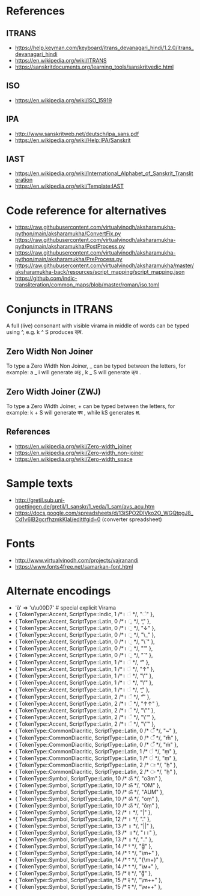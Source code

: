 # References
## ITRANS
* https://help.keyman.com/keyboard/itrans_devanagari_hindi/1.2.0/itrans_devanagari_hindi
* https://en.wikipedia.org/wiki/ITRANS
* https://sanskritdocuments.org/learning_tools/sanskritvedic.html
## ISO
* https://en.wikipedia.org/wiki/ISO_15919
## IPA
* http://www.sanskritweb.net/deutsch/ipa_sans.pdf
* https://en.wikipedia.org/wiki/Help:IPA/Sanskrit
## IAST
* https://en.wikipedia.org/wiki/International_Alphabet_of_Sanskrit_Transliteration
* https://en.wikipedia.org/wiki/Template:IAST


# Code reference for alternatives
* https://raw.githubusercontent.com/virtualvinodh/aksharamukha-python/main/aksharamukha/ConvertFix.py
* https://raw.githubusercontent.com/virtualvinodh/aksharamukha-python/main/aksharamukha/PostProcess.py
* https://raw.githubusercontent.com/virtualvinodh/aksharamukha-python/main/aksharamukha/PreProcess.py
* https://raw.githubusercontent.com/virtualvinodh/aksharamukha/master/aksharamukha-back/resources/script_mapping/script_mapping.json
* https://github.com/indic-transliteration/common_maps/blob/master/roman/iso.toml

# Conjuncts in ITRANS
A full (live) consonant with visible virama in middle of words can be typed using ^, e.g. k ^ S produces क्‌ष.

## Zero Width Non Joiner
To type a Zero Width Non Joiner, _ can be typed between the letters, for example: a _ i will generate अ‌इ , k _ S will generate क्‌ष .

## Zero Width Joiner (ZWJ)
To type a Zero Width Joiner, + can be typed between the letters, for example: k + S will generate क्‍ष , while kS generates क्ष.

## References
* https://en.wikipedia.org/wiki/Zero-width_joiner
* https://en.wikipedia.org/wiki/Zero-width_non-joiner
* https://en.wikipedia.org/wiki/Zero-width_space

# Sample texts
* http://gretil.sub.uni-goettingen.de/gretil/1_sanskr/1_veda/1_sam/avs_acu.htm
* https://docs.google.com/spreadsheets/d/13iSPO2DIVko2O_WGQtpgJ8_Cd1v6lB2gcrfhzmkKlaI/edit#gid=0 (converter spreadsheet)

# Fonts
* http://www.virtualvinodh.com/projects/vajranandi
* https://www.fonts4free.net/samarkan-font.html

# Alternate encodings
* 'ŭ' => 'u\u00D7' # special explicit Virama
* { TokenType::Accent,          ScriptType::Indic,   1 /*꠰  ॑ */,       "◌॑" },
* { TokenType::Accent,          ScriptType::Latin,   0 /*꠰  ॒ */,       "̱" }, 
* { TokenType::Accent,          ScriptType::Latin,   0 /*꠰  ॒ */,       "↓" }, 
* { TokenType::Accent,          ScriptType::Latin,   0 /*꠰  ॒ */,       "\\_" }, 
* { TokenType::Accent,          ScriptType::Latin,   0 /*꠰  ॒ */,       "\\`" }, 
* { TokenType::Accent,          ScriptType::Latin,   0 /*꠰  ॒ */,       "'" }, 
* { TokenType::Accent,          ScriptType::Latin,   0 /*꠰  ॒ */,       "`" },
* { TokenType::Accent,          ScriptType::Latin,   1 /*꠰  ॑ */,       "̍" }, 
* { TokenType::Accent,          ScriptType::Latin,   1 /*꠰  ॑ */,       "↑" }, 
* { TokenType::Accent,          ScriptType::Latin,   1 /*꠰  ॑ */,       "\\'" }, 
* { TokenType::Accent,          ScriptType::Latin,   1 /*꠰  ॑ */,       "\\’" }, 
* { TokenType::Accent,          ScriptType::Latin,   1 /*꠰  ॑ */,       "̭" },
* { TokenType::Accent,          ScriptType::Latin,   2 /*꠰  ᳚ */,       "̎" }, 
* { TokenType::Accent,          ScriptType::Latin,   2 /*꠰  ᳚ */,       "↑↑" }, 
* { TokenType::Accent,          ScriptType::Latin,   2 /*꠰  ᳚ */,       "\\\"" }, 
* { TokenType::Accent,          ScriptType::Latin,   2 /*꠰  ᳚ */,       "\\''" }, 
* { TokenType::Accent,          ScriptType::Latin,   2 /*꠰  ᳚ */,       "\\’’" },
* { TokenType::CommonDiacritic, ScriptType::Latin,   0 /* ँ */,       "~" }, 
* { TokenType::CommonDiacritic, ScriptType::Latin,   0 /* ँ */,       "m̐" }, 
* { TokenType::CommonDiacritic, ScriptType::Latin,   0 /* ँ */,       "ṁ" },
* { TokenType::CommonDiacritic, ScriptType::Latin,   1 /* ं */,       "ṃ" }, 
* { TokenType::CommonDiacritic, ScriptType::Latin,   1 /* ं */,       "ṃ" },
* { TokenType::CommonDiacritic, ScriptType::Latin,   2 /* ः */,       "ḥ" }, 
* { TokenType::CommonDiacritic, ScriptType::Latin,   2 /* ः */,       "ḥ" },
* { TokenType::Symbol,          ScriptType::Latin,  10 /* ॐ */,      "o3m" }, 
* { TokenType::Symbol,          ScriptType::Latin,  10 /* ॐ */,      "OM" }, 
* { TokenType::Symbol,          ScriptType::Latin,  10 /* ॐ */,      "AUM" }, 
* { TokenType::Symbol,          ScriptType::Latin,  10 /* ॐ */,      "oṃ" }, 
* { TokenType::Symbol,          ScriptType::Latin,  10 /* ॐ */,      "ŏṃ" },
* { TokenType::Symbol,          ScriptType::Latin,  12 /* ꠰ */,        "|" }, 
* { TokenType::Symbol,          ScriptType::Latin,  12 /* ꠰ */,        "." },
* { TokenType::Symbol,          ScriptType::Latin,  13 /* ॥ */,       "||" }, 
* { TokenType::Symbol,          ScriptType::Latin,  13 /* ॥ */,       "꠰꠰" }, 
* { TokenType::Symbol,          ScriptType::Latin,  13 /* ॥ */,       ".." },
* { TokenType::Symbol,          ScriptType::Latin,  14 /* ꣳ */,       "gͫ" }, 
* { TokenType::Symbol,          ScriptType::Latin,  14 /* ꣳ */,       "\\m+" }, 
* { TokenType::Symbol,          ScriptType::Latin,  14 /* ꣳ */,       "{\\m+}" }, 
* { TokenType::Symbol,          ScriptType::Latin,  14 /* ꣳ */,       "\\м+" },
* { TokenType::Symbol,          ScriptType::Latin,  15 /* ꣴ */,       "gͫ̄" }, 
* { TokenType::Symbol,          ScriptType::Latin,  15 /* ꣴ */,       "\\m++" }, 
* { TokenType::Symbol,          ScriptType::Latin,  15 /* ꣴ */,       "\\м++" },
